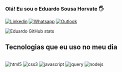 ### Olá! Eu sou o Eduardo Sousa Horvate  🖐

[![Linkedin](https://img.shields.io/badge/LinkedIn-0077B5?style=for-the-badge&logo=linkedin&logoColor=white)](https://www.linkedin.com/in/eduardo-horvate/)
[![Whatsapp](https://img.shields.io/badge/WhatsApp-25D366?style=for-the-badge&logo=whatsapp&logoColor=white)](https://wa.me/5511984230909?text=) [![Outlook](https://img.shields.io/badge/Microsoft_Outlook-0078D4?style=for-the-badge&logo=microsoft-outlook&logoColor=white)](eduardo2491998@outlook.com)

![Eduardo GitHub stats](https://github-readme-stats.vercel.app/api?username=horvate&show_icons=true&theme=radical)

## Tecnologias que eu uso no meu dia

<div style="display: inline-block"><br/>
  <img aling="center" alt="html5" src="https://img.shields.io/badge/HTML5-E34F26?style=for-the-badge&logo=html5&logoColor=white"/>
</div> <div style="display: inline-block"><br/>
  <img aling="center" alt="css3" src="https://img.shields.io/badge/CSS3-1572B6?style=for-the-badge&logo=css3&logoColor=white"/>
</div> <div style="display: inline-block"><br/>
  <img aling="center" alt="javascript" src="https://img.shields.io/badge/JavaScript-F7DF1E?style=for-the-badge&logo=javascript&logoColor=black"/>
</div> <div style="display: inline-block"><br/>
  <img aling="center" alt="jquery" src="https://img.shields.io/badge/jQuery-0769AD?style=for-the-badge&logo=jquery&logoColor=white"/>
</div> <div style="display: inline-block"><br/>
  <img aling="center" alt="nodejs" src="https://img.shields.io/badge/Node.js-43853D?style=for-the-badge&logo=node.js&logoColor=white"/>
</div>
